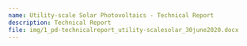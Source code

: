 ```yaml
---
name: Utility-scale Solar Photovoltaics - Technical Report
description: Technical Report
file: img/1_pd-technicalreport_utility-scalesolar_30june2020.docx
---
```

